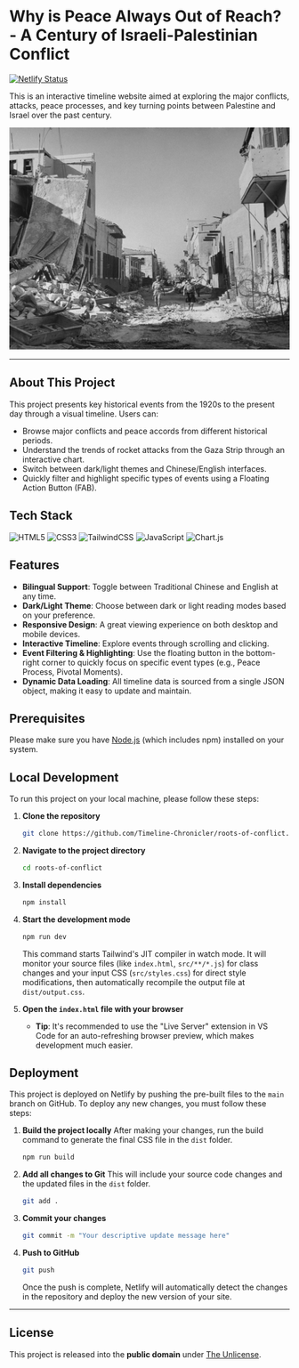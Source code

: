 # Why is Peace Always Out of Reach? - A Century of Israeli-Palestinian Conflict

[![Netlify Status](https://api.netlify.com/api/v1/badges/a35297a1-1e83-4cd4-ae2f-045b12efe9be/deploy-status)](https://app.netlify.com/sites/roots-of-conflict/deploys)

This is an interactive timeline website aimed at exploring the major conflicts, attacks, peace processes, and key turning points between Palestine and Israel over the past century.

[![Project Preview](images/preview.jpg)](https://roots-of-conflict.netlify.app/)

---

## About This Project

This project presents key historical events from the 1920s to the present day through a visual timeline. Users can:
* Browse major conflicts and peace accords from different historical periods.
* Understand the trends of rocket attacks from the Gaza Strip through an interactive chart.
* Switch between dark/light themes and Chinese/English interfaces.
* Quickly filter and highlight specific types of events using a Floating Action Button (FAB).

## Tech Stack

![HTML5](https://img.shields.io/badge/html5-%23E34F26.svg?style=for-the-badge&logo=html5&logoColor=white)
![CSS3](https://img.shields.io/badge/css3-%231572B6.svg?style=for-the-badge&logo=css3&logoColor=white)
![TailwindCSS](https://img.shields.io/badge/tailwindcss-%2338B2AC.svg?style=for-the-badge&logo=tailwind-css&logoColor=white)
![JavaScript](https://img.shields.io/badge/javascript-%23323330.svg?style=for-the-badge&logo=javascript&logoColor=%23F7DF1E)
![Chart.js](https://img.shields.io/badge/chart.js-F5788D.svg?style=for-the-badge&logo=chart.js&logoColor=white)

## Features

* **Bilingual Support**: Toggle between Traditional Chinese and English at any time.
* **Dark/Light Theme**: Choose between dark or light reading modes based on your preference.
* **Responsive Design**: A great viewing experience on both desktop and mobile devices.
* **Interactive Timeline**: Explore events through scrolling and clicking.
* **Event Filtering & Highlighting**: Use the floating button in the bottom-right corner to quickly focus on specific event types (e.g., Peace Process, Pivotal Moments).
* **Dynamic Data Loading**: All timeline data is sourced from a single JSON object, making it easy to update and maintain.

## Prerequisites

Please make sure you have [Node.js](https://nodejs.org/) (which includes npm) installed on your system.

## Local Development

To run this project on your local machine, please follow these steps:

1.  **Clone the repository**
    ```bash
    git clone https://github.com/Timeline-Chronicler/roots-of-conflict.git    
    ```

2.  **Navigate to the project directory**
    ```bash
    cd roots-of-conflict
    ```

3.  **Install dependencies**
    ```bash
    npm install
    ```

4.  **Start the development mode**
    ```bash
    npm run dev
    ```
    This command starts Tailwind's JIT compiler in watch mode. It will monitor your source files (like `index.html`, `src/**/*.js`) for class changes and your input CSS (`src/styles.css`) for direct style modifications, then automatically recompile the output file at `dist/output.css`.

5.  **Open the `index.html` file with your browser**
    * **Tip**: It's recommended to use the "Live Server" extension in VS Code for an auto-refreshing browser preview, which makes development much easier.
    
## Deployment

This project is deployed on Netlify by pushing the pre-built files to the `main` branch on GitHub. To deploy any new changes, you must follow these steps:

1.  **Build the project locally**
    After making your changes, run the build command to generate the final CSS file in the `dist` folder.
    ```bash
    npm run build
    ```

2.  **Add all changes to Git**
    This will include your source code changes and the updated files in the `dist` folder.
    ```bash
    git add .
    ```

3.  **Commit your changes**
    ```bash
    git commit -m "Your descriptive update message here"
    ```

4.  **Push to GitHub**
    ```bash
    git push
    ```
    Once the push is complete, Netlify will automatically detect the changes in the repository and deploy the new version of your site.
    
---

## License

This project is released into the **public domain** under [The Unlicense](https://unlicense.org/).